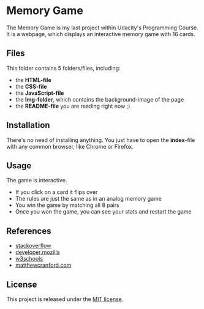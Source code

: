 # Memory Game
The Memory Game is my last project within Udacity's Programming Course.
It is a webpage, which displays an interactive memory game with 16 cards.

## Files
This folder contains 5 folders/files, including:
- the **HTML-file**
- the **CSS-file**
- the **JavaScript-file**
- the **Img-folder**, which contains the background-image of the page
- the **README-file** you are reading right now ;)

## Installation
There's no need of installing anything. You just have to open the **index**-file
with any common browser, like Chrome or Firefox.

## Usage
The game is interactive.
- If you click on a card it flips over
- The rules are just the same as in an analog memory game
- You win the game by matching all 8 pairs
- Once you won the game, you can see your stats and restart the game

## References
- [stackoverflow](https://stackoverflow.com/)
- [developer.mozilla](https://developer.mozilla.org/de/)
- [w3schools](https://www.w3schools.com/)
- [matthewcranford.com](https://matthewcranford.com/memory-game-walkthrough-part-1-setup/)

## License
This project is released under the [MIT license](https://choosealicense.com/licenses/mit/).
